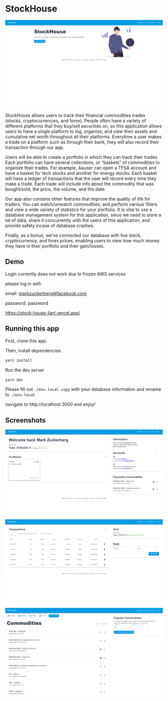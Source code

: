 # StockHouse

![Home Page](/readmeimages/homeV2.PNG)

StockHouse allows users to track their financial commodities trades (stocks, cryptocurrencies, and forex). People often have a variety of different platforms that they buy/sell securities on, so this application allows users to have a single platform to log, organize, and view their assets and cumulative net worth throughout all their platforms. Everytime a user makes a trade on a platform such as through their bank, they will also record their transaction through our app.

Users will be able to create a portfolio in which they can track their trades. Each portfolio can have several collections, or “baskets” of commodities to organize their trades. For example, Aauser can open a TFSA account and have a basket for tech stocks and another for energy stocks. Each basket will have a ledger of transactions that the user will record every time they make a trade. Each trade will include info about the commodity that was bought/sold, the price, the volume, and the date.

Our app also contains other features that improve the quality of life for traders. You can watch/unwatch commodities, and perform various filters and view a wide variety of statistics for your portfolio. It is vital to use a database management system for this application, since we need to store a lot of data, share it concurrently with the users of this application, and provide safety incase of database crashes.

Finally, as a bonus, we’ve connected our database with live stock, cryptocurrency, and forex prices, enabling users to view how much money they have in their portfolio and their gain/losses.

## Demo

Login currently does not work due to frozen AWS services

please log in with

email: markzuckerberg@facebook.com

password: password

https://stock-house-liart.vercel.app/

## Running this app

First, clone this app.

Then, install dependencies

```bash
yarn install
```

Run the dev server

```bash
yarn dev
```

Please fill out `./env.local.copy` with your database information and rename to `./env.local`

navigate to http://localhost:3000 and enjoy!

## Screenshots

![Dashboard](/readmeimages/dashboardV2.PNG)
![Transactions](/readmeimages/transactionsV2.PNG)
![Commodities](/readmeimages/commoditiesV2.PNG)
